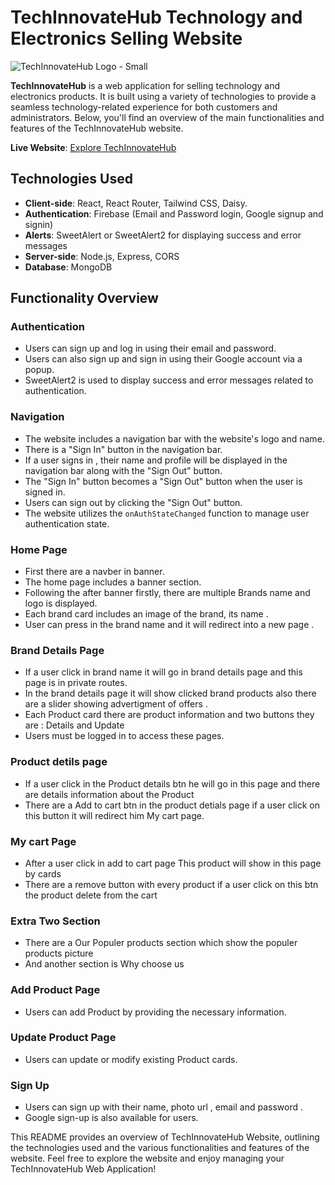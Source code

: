 # TechInnovateHub Technology and Electronics Selling Website

![TechInnovateHub Logo - Small](https://i.postimg.cc/NM7fGpcY/download-small.jpg)

**TechInnovateHub** is a web application for selling technology and electronics products. It is built using a variety of technologies to provide a seamless technology-related experience for both customers and administrators. Below, you'll find an overview of the main functionalities and features of the TechInnovateHub website.

**Live Website**: [Explore TechInnovateHub](https://techinnovatehub-fd393.web.app)

## Technologies Used

- **Client-side**: React, React Router, Tailwind CSS, Daisy.
- **Authentication**: Firebase (Email and Password login, Google signup and signin)
- **Alerts**: SweetAlert or SweetAlert2 for displaying success and error messages
- **Server-side**: Node.js, Express, CORS
- **Database**: MongoDB

## Functionality Overview

### Authentication

- Users can sign up and log in using their email and password.
- Users can also sign up and sign in using their Google account via a popup.
- SweetAlert2 is used to display success and error messages related to authentication.

### Navigation

- The website includes a navigation bar with the website's logo and name.
- There is a "Sign In" button in the navigation bar.
- If a user signs in , their name and profile will be displayed in the navigation bar along with the "Sign Out" button.
- The "Sign In" button becomes a "Sign Out" button when the user is signed in.
- Users can sign out by clicking the "Sign Out" button.
- The website utilizes the `onAuthStateChanged` function to manage user authentication state.

### Home Page
- First there are a navber in banner.
- The home page includes a banner section.
- Following the after banner firstly, there are multiple Brands name and logo is displayed.
- Each brand card includes an image of the brand, its name .
- User can press in the brand name and it will redirect into a new page .

### Brand Details Page

- If a user click in brand name it will go in brand details page  and this page is in private routes.
- In the brand details page it will show clicked brand products also there are a slider showing advertigment of offers .
- Each Product card there are product information and two buttons they are : Details and Update
- Users must be logged in to access these pages.

### Product detils page

- If a user click in the Product details btn he will go in this page and there are details information about the Product 
- There are a Add to cart btn in the product detials page if a user click on this button it will redirect him My cart page. 

### My cart Page 

- After a user click in add to cart page This product will show  in this page by cards 
- There are a remove button with every product  if a user click on this btn the product delete from the cart 

### Extra Two Section 

- There are a Our Populer products section which show the populer products picture
- And another section is Why choose us 

### Add Product Page

- Users can add Product by providing the necessary information.

### Update Product Page

- Users can update or modify existing Product cards.

### Sign Up

- Users can sign up with their name, photo url , email and password .
- Google sign-up is also available for users.

This README provides an overview of TechInnovateHub Website, outlining the technologies used and the various functionalities and features of the website. Feel free to explore the website and enjoy managing your TechInnovateHub Web Application!
